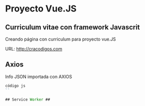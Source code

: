 # Proyecto Vue.JS
## Curriculum vitae con framework Javascrit

Creando página con curriculum para proyecto vue.JS

URL: http://cracodigos.com

## Axios ##

Info JSON importada con AXIOS

  ```js
  código js
  ``

## Service Worker ##
